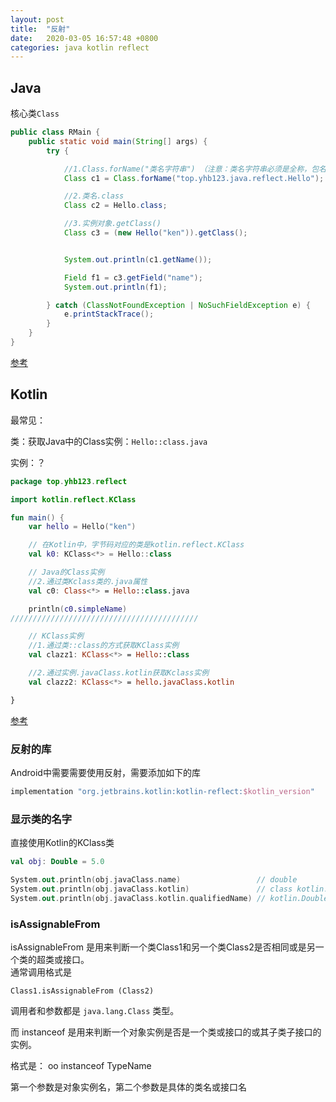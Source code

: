 ```yaml
---
layout: post
title:  "反射"
date:   2020-03-05 16:57:48 +0800
categories: java kotlin reflect
---
```




## Java



核心类`Class`



```java
public class RMain {
    public static void main(String[] args) {
        try {

            //1.Class.forName("类名字符串") （注意：类名字符串必须是全称，包名+类名）
            Class c1 = Class.forName("top.yhb123.java.reflect.Hello");

            //2.类名.class
            Class c2 = Hello.class;

            //3.实例对象.getClass()
            Class c3 = (new Hello("ken")).getClass();


            System.out.println(c1.getName());

            Field f1 = c3.getField("name");
            System.out.println(f1);

        } catch (ClassNotFoundException | NoSuchFieldException e) {
            e.printStackTrace();
        }
    }
}
```



[参考](https://juejin.im/post/5be5576ef265da61616e331d#heading-0)



## Kotlin



最常见：

类：获取Java中的Class实例：`Hello::class.java`

实例：？



```kotlin
package top.yhb123.reflect

import kotlin.reflect.KClass

fun main() {
    var hello = Hello("ken")

    // 在Kotlin中，字节码对应的类是kotlin.reflect.KClass
    val k0: KClass<*> = Hello::class

    // Java的Class实例
    //2.通过类Kclass类的.java属性
    val c0: Class<*> = Hello::class.java

    println(c0.simpleName)
//////////////////////////////////////////

    // KClass实例
    //1.通过类::class的方式获取KClass实例
    val clazz1: KClass<*> = Hello::class

    //2.通过实例.javaClass.kotlin获取Kclass实例
    val clazz2: KClass<*> = hello.javaClass.kotlin

}
```



[参考](https://juejin.im/post/5be5576ef265da61616e331d#heading-6)



### 反射的库

Android中需要需要使用反射，需要添加如下的库

```groovy
implementation "org.jetbrains.kotlin:kotlin-reflect:$kotlin_version"
```



### 显示类的名字

直接使用Kotlin的KClass类

```kotlin
val obj: Double = 5.0

System.out.println(obj.javaClass.name)                 // double
System.out.println(obj.javaClass.kotlin)               // class kotlin.Double
System.out.println(obj.javaClass.kotlin.qualifiedName) // kotlin.Double
```





### isAssignableFrom



isAssignableFrom 是用来判断一个类Class1和另一个类Class2是否相同或是另一个类的超类或接口。  
 通常调用格式是

```
Class1.isAssignableFrom (Class2) 
```

调用者和参数都是  `java.lang.Class`  类型。  

 

而  instanceof  是用来判断一个对象实例是否是一个类或接口的或其子类子接口的实例。 

格式是：  oo  instanceof  TypeName   

第一个参数是对象实例名，第二个参数是具体的类名或接口名 

